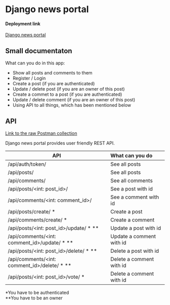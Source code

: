 # Django news portal

#### Deployment link
[Django news portal](https://djangonewsplatform.herokuapp.com)

## Small documentaton
What can you do in this app: 
+ Show all posts and comments to them
+ Register / Login
+ Create a post (if you are authenticated) 
+ Update / delete post (if you are an owner of this post)
+ Create a commet to a post (if you are authenticated)
+ Update / delete comment (if you are an owner of this post)
+ Using API to all things, which has been mentioned below

## API
[Link to the raw Postman collection](https://www.getpostman.com/collections/cc2288f0b73ed0840d04) 


Django news portal provides user friendly REST API.

| API                                             | What can you do          |
| ----------------------------------------------- |:------------------------ |
|<url>/api/auth/token/                            | See all posts            |
|<url>/api/posts/                                 | See all posts            |
|<url>/api/comments/                              | See all comments         |
|<url>/api/posts/<int: post_id>/                  | See a post with id       |
|<url>/api/comments/<int: comment_id>/            | See a comment with id    |
|<url>/api/posts/create/ *                        | Create a post            |
|<url>/api/comments/create/ *                     | Create a comment         |
|<url>/api/posts/<int: post_id>/update/ * **      | Update a post with id    |
|<url>/api/comments/<int: comment_id>/update/ * **| Update a comment with id |
|<url>/api/posts/<int: post_id>/delete/ * **      | Delete a post with id    |
|<url>/api/comments/<int: comment_id>/delete/ * **| Delete a comment with id |
|<url>/api/posts/<int: post_id>/vote/ *           | Delete a comment with id |
 
 
 *You have to be authenticated  
 **You have to be an owner
 
 
